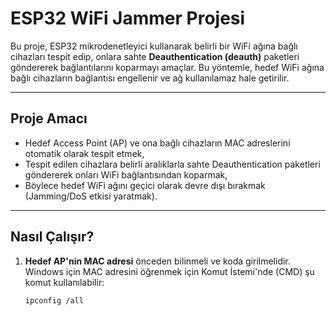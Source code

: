 # ESP32 WiFi Jammer Projesi

Bu proje, ESP32 mikrodenetleyici kullanarak belirli bir WiFi ağına bağlı cihazları tespit edip, onlara sahte **Deauthentication (deauth)** paketleri göndererek bağlantılarını koparmayı amaçlar. Bu yöntemle, hedef WiFi ağına bağlı cihazların bağlantısı engellenir ve ağ kullanılamaz hale getirilir.

---

## Proje Amacı

- Hedef Access Point (AP) ve ona bağlı cihazların MAC adreslerini otomatik olarak tespit etmek,
- Tespit edilen cihazlara belirli aralıklarla sahte Deauthentication paketleri göndererek onları WiFi bağlantısından koparmak,
- Böylece hedef WiFi ağını geçici olarak devre dışı bırakmak (Jamming/DoS etkisi yaratmak).

---

## Nasıl Çalışır?

1. **Hedef AP'nin MAC adresi** önceden bilinmeli ve koda girilmelidir.  
   Windows için MAC adresini öğrenmek için Komut İstemi'nde (CMD) şu komut kullanılabilir:
   ```bash
   ipconfig /all
